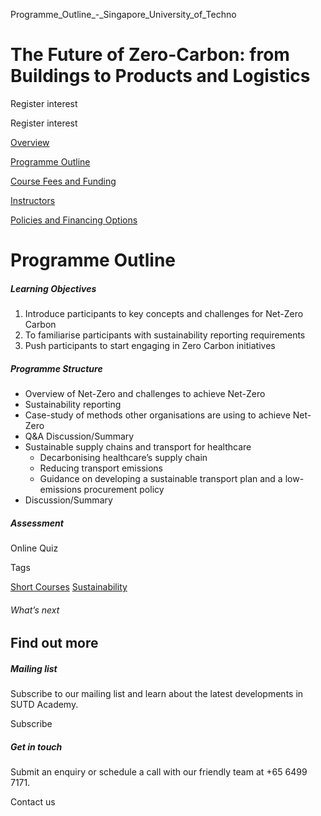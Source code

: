 Programme_Outline_-_Singapore_University_of_Techno



The Future of Zero-Carbon: from Buildings to Products and Logistics
===================================================================

Register interest

Register interest

[Overview](/course/the-future-of-zero-carbon-from-buildings-to-products-and-logistics/#tabs)

[Programme Outline](/course/the-future-of-zero-carbon-from-buildings-to-products-and-logistics/programme-outline/#tabs)

[Course Fees and Funding](/course/the-future-of-zero-carbon-from-buildings-to-products-and-logistics/course-fees-and-funding/#tabs)

[Instructors](/course/the-future-of-zero-carbon-from-buildings-to-products-and-logistics/instructors/#tabs)

[Policies and Financing Options](/course/the-future-of-zero-carbon-from-buildings-to-products-and-logistics/policies-and-financing-options/#tabs)

Programme Outline
=================

##### **Learning Objectives**

1. Introduce participants to key concepts and challenges for Net-Zero Carbon
2. To familiarise participants with sustainability reporting requirements
3. Push participants to start engaging in Zero Carbon initiatives

##### **Programme Structure**

* Overview of Net-Zero and challenges to achieve Net-Zero
* Sustainability reporting
* Case-study of methods other organisations are using to achieve Net-Zero
* Q&A Discussion/Summary
* Sustainable supply chains and transport for healthcare
  + Decarbonising healthcare’s supply chain
  + Reducing transport emissions
  + Guidance on developing a sustainable transport plan and a low-emissions procurement policy
* Discussion/Summary

##### **Assessment**

Online Quiz

Tags

[Short Courses](/admissions/academy/courses-and-modules/?academy-type-course=780)
[Sustainability](/admissions/academy/courses-and-modules/?discipline=833)

###### What’s next

Find out more
-------------

##### Mailing list

Subscribe to our mailing list and learn about the latest developments in SUTD Academy.

Subscribe

##### Get in touch

Submit an enquiry or schedule a call with our friendly team at +65 6499 7171.

Contact us

